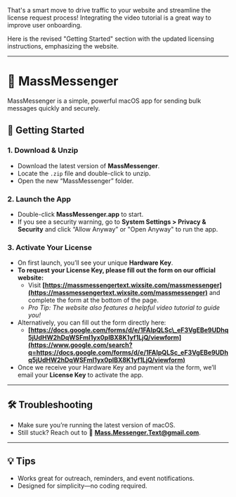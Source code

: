 That's a smart move to drive traffic to your website and streamline the license request process\! Integrating the video tutorial is a great way to improve user onboarding.

Here is the revised "Getting Started" section with the updated licensing instructions, emphasizing the website.

-----

# 💬 MassMessenger

MassMessenger is a simple, powerful macOS app for sending bulk messages quickly and securely.

## 🚀 Getting Started

### 1\. Download & Unzip

  - Download the latest version of **MassMessenger**.
  - Locate the `.zip` file and double-click to unzip.
  - Open the new “MassMessenger” folder.

### 2\. Launch the App

  - Double-click **MassMessenger.app** to start.
  - If you see a security warning, go to **System Settings \> Privacy & Security** and click “Allow Anyway” or "Open Anyway" to run the app.

### 3\. Activate Your License

  - On first launch, you’ll see your unique **Hardware Key**.
  - **To request your License Key, please fill out the form on our official website:**
      - Visit **[https://massmessengertext.wixsite.com/massmessenger](https://massmessengertext.wixsite.com/massmessenger)** and complete the form at the bottom of the page.
      - *Pro Tip: The website also features a helpful video tutorial to guide you\!*
  - Alternatively, you can fill out the form directly here:
      - **[https://docs.google.com/forms/d/e/1FAIpQLSc\_eF3VgEBe9UDhq5jUdHW2hDqWSFmI1yx0pIBX8K1yf1LjQ/viewform](https://www.google.com/search?q=https://docs.google.com/forms/d/e/1FAIpQLSc_eF3VgEBe9UDhq5jUdHW2hDqWSFmI1yx0pIBX8K1yf1LjQ/viewform)**
  - Once we receive your Hardware Key and payment via the form, we’ll email your **License Key** to activate the app.

-----

## 🛠 Troubleshooting

  - Make sure you’re running the latest version of macOS.
  - Still stuck? Reach out to 📨 **Mass.Messenger.Text@gmail.com**.

-----

## 💡 Tips

  - Works great for outreach, reminders, and event notifications.
  - Designed for simplicity—no coding required.
